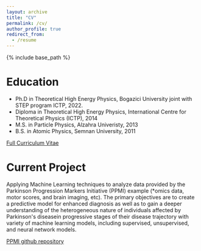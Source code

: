 ```yaml
---
layout: archive
title: "CV"
permalink: /cv/
author_profile: true
redirect_from:
  - /resume
---
```


{% include base_path %}

Education
======
* Ph.D in Theoretical High Energy Physics, Bogazici University joint with STEP program ICTP, 2022.
* Diploma in Theoretical High Energy Physics, International Centre for Theoretical Physics (ICTP), 2014
* M.S. in Particle Physics, Alzahra Univeristy, 2013
* B.S. in Atomic Physics, Semnan University, 2011

[Full Curriculum Vitae](https://www.dropbox.com/scl/fi/794707cpzq15dusz4ld06/CV.pdf?rlkey=hwfo8jwqmxz8v65xvvv8jgxqb&dl=0)

Current Project 
======
 Applying Machine Learning techniques to analyze data provided by the Parkinson Progression Markers Initiative (PPMI) example (*omics data, motor scores, and brain imaging, etc). The primary objectives are to create a predictive model for enhanced diagnosis as well as to gain a deeper understanding of the heterogeneous nature of individuals affected by Parkinson's diseasein progressive stages of their disease trajectory with variety of machine learning models, including supervised, unsupervised, and neural network models.

[PPMI github repository](https://github.com/zainabnazari/ppmi?tab=readme-ov-file)
 
